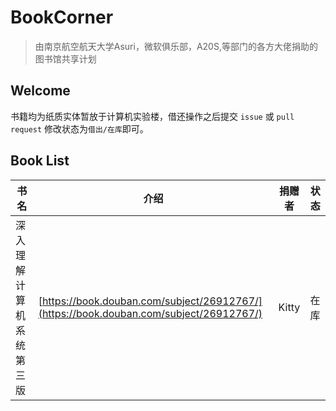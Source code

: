 # BookCorner

> 由南京航空航天大学Asuri，微软俱乐部，A20S,等部门的各方大佬捐助的图书馆共享计划

## Welcome
书籍均为纸质实体暂放于计算机实验楼，借还操作之后提交 `issue` 或 `pull request` 修改状态为`借出/在库`即可。

## Book List
| 书名           | 介绍                      | 捐赠者                       |状态|
| -------------- | ------------------------ | ----------------------------- |---|
| 深入理解计算机系统第三版 | [https://book.douban.com/subject/26912767/](https://book.douban.com/subject/26912767/) | Kitty |在库|
